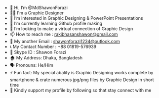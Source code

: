 - 👋 Hi, I’m @MdShawonForazi
- 🙋‍♂️ I'm a Graphic Designer
- 👀 I’m interested in Graphic Designing & PowerPoint Presentations
- 🌱 I’m currently learning Github profile making 
- 💞️ I’m looking to make a virtual connection of Graphic Design
- 📫 How to reach me : rakibhasanshawon@gmail.com
- 📧 My another Email : shawonforazi1234@outlook.com
- 📞 My Contact Number : +88 01819-576939
- 🔎 Skype ID : Shawon Forazi
- 🏠 My Address: Dhaka, Bangladesh
- 🗣️ Pronouns: He/Him
- ⚡ Fun fact: My special abality is Graphic Designing works complete by smartphone & crate numerous jpg/png files by Graphic Design in short time 
- 🌟 Kindly support my profile by following so that stay connect with me
<!--- 
MdShawonForazi/MdShawonForazi is a ✨ special ✨ repository because its `README.md` (this file) appears on your GitHub profile.
You can click the Preview link to take a look at your changes.
--->


